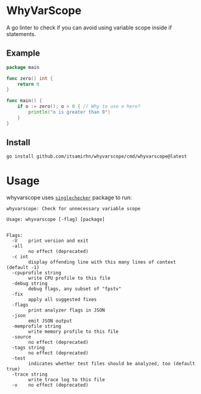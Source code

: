 # WhyVarScope

A go linter to check if you can avoid using variable scope inside if statements.

## Example

```go
package main

func zero() int {
    return 0
}

func main() {
    if o := zero(); o > 0 { // Why to use o here? 
        println("o is greater than 0")
    }
}
```

## Install

    go install github.com/itsamirhn/whyvarscope/cmd/whyvarscope@latest

# Usage
whyvarscope uses [`singlechecker`](https://pkg.go.dev/golang.org/x/tools/go/analysis/singlechecker) package to run:

```
whyvarscope: Check for unnecessary variable scope

Usage: whyvarscope [-flag] [package]


Flags:
  -V    print version and exit
  -all
        no effect (deprecated)
  -c int
        display offending line with this many lines of context (default -1)
  -cpuprofile string
        write CPU profile to this file
  -debug string
        debug flags, any subset of "fpstv"
  -fix
        apply all suggested fixes
  -flags
        print analyzer flags in JSON
  -json
        emit JSON output
  -memprofile string
        write memory profile to this file
  -source
        no effect (deprecated)
  -tags string
        no effect (deprecated)
  -test
        indicates whether test files should be analyzed, too (default true)
  -trace string
        write trace log to this file
  -v    no effect (deprecated)
```